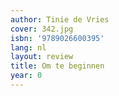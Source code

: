```yaml
---
author: Tinie de Vries
cover: 342.jpg
isbn: '9789026600395'
lang: nl
layout: review
title: Om te beginnen
year: 0
---
```



